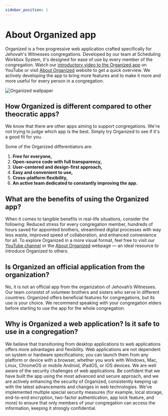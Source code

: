 ```yaml
---
sidebar_position: 1
---
```


# About Organized app

Organized is a free progressive web application crafted specifically for Jehovah's Witnesses congregations. Developed by our team at Scheduling Workbox System, it's designed for ease of use by every member of the congregation. Watch our [introductory video to the Organized app](https://www.youtube.com/watch?v=2czQB-LEfqg) on YouTube or visit [About Organized](https://about.organized-app.com) website to get a quick overview. We actively developing the app to bring more features and to make it more and more useful for every person in a congregation.

![Organized wallpaper](./img/wallpaper-4k.png)

## How Organized is different compared to other theocratic apps?

We know that there are other apps aiming to support congregations. We're not trying to judge which app is the best. Simply try Organized to see if it's a good fit for you.

Some of the Organized differentiators are:

1.  **Free for everyone,**
2.  **Open-source code with full transparency,**
3.  **User-centered and design-first approach,**
4.  **Easy and convenient to use,**
5.  **Cross-platform flexibility,**
6.  **An active team dedicated to constantly improving the app.**

## What are the benefits of using the Organized app?

When it comes to tangible benefits in real-life situations, consider the following: Reduced stress for every congregation member, hundreds of hours saved for appointed brothers, streamlined digital processes with way less waste, improved speed of collaboration, and enhanced convenience for all. To explore Organized in a more visual format, feel free to visit our [YouTube channel](https://www.youtube.com/@organized-app) or the [About Organized](https://about.organized-app.com) webpage — an ideal resource to introduce Organized to others.

## Is Organized an official application from the organization?

No, it is not an official app from the organization of Jehovah’s Witnesses. Our team consistst of volunteer brothers and sisters who serve in different countries. Organized offers beneficial features for congregations, but its use is your choice. We recommend speaking with your congregation elders before starting to use the app for the whole congregation.

## Why is Organized a web application? Is it safe to use in a congregation?

We believe that transitioning from desktop applications to web applications offers more advantages and flexibility. Web applications are not dependent on system or hardware specifications; you can launch them from any platform or device with a browser, whether you work with Windows, Mac, Linux, ChromeOS or mobile Android, iPadOS, or iOS devices. We are well aware of the security challenges of web applications. Be confident that we have built the app using the most advanced and secure approach, and we are actively enhancing the security of Organized, consistently keeping up with the latest advancements and changes in web technologies. We've implemented multiple special security measures (for example, local storage, end-to-end encryption, two-factor authentication, app lock feature, and more) to ensure that only members of your congregation can access the information, keeping it strongly confidential.
